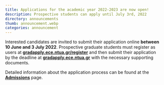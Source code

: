 ```yaml
---
title: Applications for the academic year 2022-2023 are now open!
description: Prospective students can apply until July 3rd, 2022 
directory: announcements
thumb: announcement.webp
categories: announcement
---
```


Interested candidates are invited to submit their application online <strong>between 10 June and 3 July 2022</strong>. Prospective graduate
students must register as users at <a href ="https://gradapply.ece.ntua.gr/register" target="_blank"><strong>gradapply.ece.ntua.gr/register</strong></a> 
and then submit their application by the deadline at <a href ="https://gradapply.ece.ntua.gr/" target="_blank"><strong>gradapply.ece.ntua.gr</strong></a> 
with the necessary supporting documents.
 
Detailed information about the application process can be found at the <a href ="/admissions" target="_blank"><strong>Admissions</strong></a> page.

